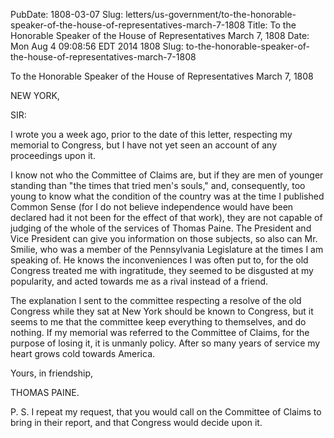 PubDate: 1808-03-07
Slug: letters/us-government/to-the-honorable-speaker-of-the-house-of-representatives-march-7-1808
Title: To the Honorable Speaker of the House of Representatives   March 7, 1808
Date: Mon Aug  4 09:08:56 EDT 2014
   1808 Slug:
   to-the-honorable-speaker-of-the-house-of-representatives-march-7-1808

   To the Honorable Speaker of the House of Representatives  March 7, 1808

   NEW YORK,

   SIR:

   I wrote you a week ago, prior to the date of this letter, respecting my
   memorial to Congress, but I have not yet seen an account of any
   proceedings upon it.

   I know not who the Committee of Claims are, but if they are men of younger
   standing than "the times that tried men's souls," and, consequently, too
   young to know what the condition of the country was at the time I
   published Common Sense (for I do not believe independence would have been
   declared had it not been for the effect of that work), they are not
   capable of judging of the whole of the services of Thomas Paine. The
   President and Vice President can give you information on those subjects,
   so also can Mr. Smilie, who was a member of the Pennsylvania Legislature
   at the times I am speaking of. He knows the inconveniences I was often put
   to, for the old Congress treated me with ingratitude, they seemed to be
   disgusted at my popularity, and acted towards me as a rival instead of a
   friend.

   The explanation I sent to the committee respecting a resolve of the old
   Congress while they sat at New York should be known to Congress, but it
   seems to me that the committee keep everything to themselves, and do
   nothing. If my memorial was referred to the Committee of Claims, for the
   purpose of losing it, it is unmanly policy. After so many years of service
   my heart grows cold towards America.

   Yours, in friendship,

   THOMAS PAINE.

   P. S. I repeat my request, that you would call on the Committee of Claims
   to bring in their report, and that Congress would decide upon it.


